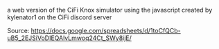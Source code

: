 a web version of the CiFi Knox simulator using the javascript created by kylenator1 on the CiFi discord server

Source:
https://docs.google.com/spreadsheets/d/1toCfQCb-uB5_2EJSiVoDIEQAlvLmwoq24Ct_SWy8ijE/
